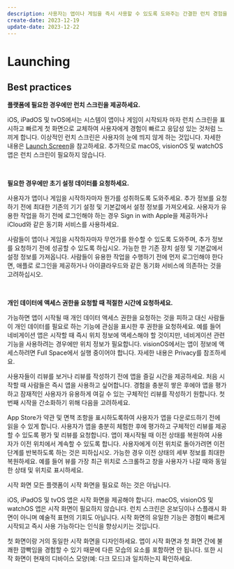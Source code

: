 ```yaml
---
description: 사용자는 앱이나 게임을 즉시 사용할 수 있도록 도와주는 간결한 런치 경험을 높게 평가합니다.
create-date: 2023-12-19
update-date: 2023-12-22
---
```


# Launching

## Best practices

**플랫폼에 필요한 경우에만 런치 스크린을 제공하세요.**

iOS, iPadOS 및 tvOS에서는 시스템이 앱이나 게임이 시작되자 마자 런치 스크린을 표시하고 빠르게 첫 화면으로 교체하여 사용자에게 경험이 빠르고 응답성 있는 것처럼 느끼게 합니다. 이상적인 런치 스크린은 사용자의 눈에 띄지 않게 하는 것입니다. 자세한 내용은 [Launch Screen](https://developer.apple.com/design/human-interface-guidelines/launching#Launch-screens)을 참고하세요. 추가적으로 macOS, visionOS 및 watchOS 앱은 런치 스크린이 필요하지 않습니다.

<br />

**필요한 경우에만 초기 설정 데이터를 요청하세요.**

사용자가 앱이나 게임을 시작하자마자 뭔가를 성취하도록 도와주세요. 추가 정보를 요청하기 전에 최대한 기존의 기기 설정 및 기본값에서 설정 정보를 가져오세요. 사용자가 유용한 작업을 하기 전에 로그인해야 하는 경우 Sign in with Apple을 제공하거나 iCloud와 같은 동기화 서비스를 사용하세요.

사람들이 앱이나 게임을 시작하자마자 무언가를 완수할 수 있도록 도와주며, 추가 정보를 요청하기 전에 성공할 수 있도록 하십시오. 가능한 한 기존 장치 설정 및 기본값에서 설정 정보를 가져옵니다. 사람들이 유용한 작업을 수행하기 전에 먼저 로그인해야 한다면, 애플로 로그인을 제공하거나 아이클라우드와 같은 동기화 서비스에 의존하는 것을 고려하십시오.

<br />

**개인 데이터에 액세스 권한을 요청할 때 적절한 시간에 요청하세요.**

가능하면 앱이 시작될 때 개인 데이터 액세스 권한을 요청하는 것을 피하고 대신 사람들이 개인 데이터를 필요로 하는 기능에 관심을 표시한 후 권한을 요청하세요. 예를 들어 네비게이션 앱은 시작할 때 즉시 위치 정보에 액세스해야 할 것이지만, 네비게이션 관련 기능을 사용하려는 경우에만 위치 정보가 필요합니다. visionOS에서는 앱이 정보에 액세스하려면 Full Space에서 실행 중이어야 합니다. 자세한 내용은 Privacy를 참조하세요.

사용자들이 리뷰를 보거나 리뷰를 작성하기 전에 앱을 즐길 시간을 제공하세요. 처음 시작할 때 사람들은 즉시 앱을 사용하고 싶어합니다. 경험을 충분히 쌓은 후에야 앱을 평가하고 잠재적인 사용자가 유용하게 여길 수 있는 구체적인 리뷰를 작성하기 원합니다. 첫 번째 시작을 간소화하기 위해 다음을 고려하세요.

App Store가 약관 및 면책 조항을 표시하도록하여 사용자가 앱을 다운로드하기 전에 읽을 수 있게 합니다.
사용자가 앱을 충분히 체험한 후에 평가하고 구체적인 리뷰를 제공할 수 있도록 평가 및 리뷰를 요청합니다.
앱이 재시작될 때 이전 상태를 복원하여 사용자가 이전 위치에서 계속할 수 있도록 합니다. 사용자에게 이전 위치로 돌아가려면 이전 단계를 반복하도록 하는 것은 피하십시오. 가능한 경우 이전 상태의 세부 정보를 최대한 복원하세요. 예를 들어 뷰를 가장 최근 위치로 스크롤하고 창을 사용자가 나갈 때와 동일한 상태 및 위치로 표시하세요.

시작 화면
모든 플랫폼이 시작 화면을 필요로 하는 것은 아닙니다.

iOS, iPadOS 및 tvOS 앱은 시작 화면을 제공해야 합니다.
macOS, visionOS 및 watchOS 앱은 시작 화면이 필요하지 않습니다.
런치 스크린은 온보딩이나 스플래시 화면이 아니며 예술적 표현의 기회도 아닙니다. 시작 화면의 유일한 기능은 경험이 빠르게 시작되고 즉시 사용 가능하다는 인식을 향상시키는 것입니다.

첫 화면이랑 거의 동일한 시작 화면을 디자인하세요. 앱이 시작 화면과 첫 화면 간에 불쾌한 깜빡임을 경험할 수 있기 때문에 다른 모습의 요소를 포함하면 안 됩니다. 또한 시작 화면이 현재의 디바이스 모양(예: 다크 모드)과 일치하는지 확인하세요.







